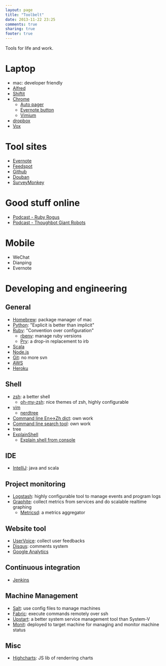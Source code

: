 ```yaml
---
layout: page
title: "Toolbelt"
date: 2013-11-22 23:25
comments: true
sharing: true
footer: true
---
```


Tools for life and work.

# Laptop
- mac: developer friendly
- [Alfred](http://www.alfredapp.com/)
- [Shiftit](https://github.com/fikovnik/ShiftIt)
- [Chrome](https://www.google.com/intl/en/chrome/browser/)
  - [Auto pager](https://chrome.google.com/webstore/detail/autopager-chrome/mmgagnmbebdebebbcleklifnobamjonh?hl=zh-CN)
  - [Evernote button](https://chrome.google.com/webstore/detail/evernote-web-clipper/pioclpoplcdbaefihamjohnefbikjilc?hl=zh-CN)
  - [Vimium](https://chrome.google.com/webstore/detail/vimium/dbepggeogbaibhgnhhndojpepiihcmeb)
- [dropbox](http://dropbox.com)
- [Vox](http://coppertino.com/vox/)

# Tool sites
- [Evernote](http://www.evernote.com)
- [Feedspot](http://www.feedspot.com)
- [Github](http://www.github.com)
- [Douban](http://www.douban.com)
- [SurveyMonkey](https://www.surveymonkey.com/)

# Good stuff online
- [Podcast - Ruby Rogus](http://rubyrogues.com/)
- [Podcast - Thoughbot Giant Robots](https://learn.thoughtbot.com/giantrobots)

# Mobile
- WeChat
- Dianping
- Evernote

# Developing and engineering
## General
- [Homebrew](http://brew.sh/): package manager of mac
- [Python](http://python.org/): "Explicit is better than implicit"
- [Ruby](https://www.ruby-lang.org/en/): "Convention over configuration"
  - [rbenv](https://github.com/sstephenson/rbenv): manage ruby versions
  - [Pry](http://pryrepl.org/): a drop-in replacement to irb
- [Scala](http://www.scala-lang.org/)
- [Node.js](http://nodejs.org/)
- [Git](http://git-scm.com): no more svn
- [AWS](http://aws.amazon.com/)
- [Heroku](http://www.heroku.com/)

## Shell
- [zsh](http://www.zsh.org/): a better shell
  - [oh-my-zsh](https://github.com/robbyrussell/oh-my-zsh): nice themes of zsh, highly configurable
- [vim](http://www.vim.org/)
  - [nerdtree](https://github.com/scrooloose/nerdtree)
- [Command line En<->Zh dict](https://github.com/typd/cmd-dict): own work
- [Command line search tool](https://github.com/typd/cmd-search): own work
- tree
- [ExplainShell](http://explainshell.com/)
  - [Explain shell from console](https://github.com/schneems/explain_shell)

## IDE
- [IntelliJ](http://www.jetbrains.com/idea/): java and scala

## Project monitoring
- [Logstash](http://logstash.net/): highly configurable tool to manage events and program logs
- [Graphite](http://graphite.wikidot.com/): collect metrics from services and do scalable realtime graphing
  - [Metricsd](https://github.com/mojodna/metricsd): a metrics aggregator

## Website tool
- [UserVoice](https://www.uservoice.com/): collect user feedbacks
- [Disqus](http://disqus.com/): comments system
- [Google Analytics](http://www.google.com/analytics/)

## Continuous integration
- [Jenkins](http://jenkins-ci.org/)

## Machine Management
- [Salt](https://github.com/saltstack/salt): use config files to manage machines
- [Fabric](http://docs.fabfile.org/en/1.8/): execute commands remotely over ssh
- [Upstart](http://upstart.ubuntu.com/): a better system service management tool than System-V
- [Monit](http://mmonit.com/monit/): deployed to target machine for managing and monitor machine status

## Misc
- [Highcharts](http://www.highcharts.com/): JS lib of renderring charts
